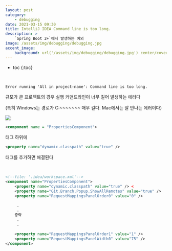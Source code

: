 ```yaml
---
layout: post
category:
    - debugging
date: 2021-03-15 09:30
title: IntelliJ IDEA Command line is too long.
description: >
    `Spring Boot 2+`에서 발생하는 예외
image: /assets/img/debugging/debugging.jpg
accent_image:
    background: url('/assets/img/debugging/debugging.jpg') center/cover
---
```


* toc
{:toc}
  
&nbsp;  

```text
Error running 'All in project-name': Command line is too long.
```

규모가 큰 프로젝트의 경우 실행 커맨드라인이 너무 길어 발생하는 에러다

(특히 Windows는 경로가 C:~~~~~~~ 매우 길다. Mac에서는 잘 안나는 에러이다)

![](https://img1.daumcdn.net/thumb/R1280x0/?scode=mtistory2&fname=https%3A%2F%2Fblog.kakaocdn.net%2Fdn%2FbnetyP%2FbtqZ3gbVD0B%2FlQ7KlKksDhMc4IvYYbMvIk%2Fimg.png)

```xml
<component name = "PropertiesComponent">
```

태그 하위에

```xml
<property name="dynamic.classpath" value="true" />
```

태그를 추가하면 해결된다

&nbsp;  

```xml
<!--file: '.idea/workspace.xml'-->
<component name="PropertiesComponent">
    <property name="dynamic.classpath" value="true" /> <
    <property name="Git.Branch.Popup.ShowAllRemotes" value="true" />
    <property name="RequestMappingsPanelOrder0" value="0" />
    
     .
     .
    중략
     .
     .
     
    <property name="RequestMappingsPanelOrder1" value="1" />
    <property name="RequestMappingsPanelWidth0" value="75" />
</component>
```